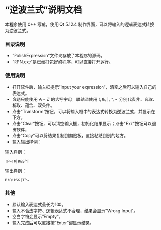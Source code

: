 # “逆波兰式”说明文档

本程序使用 C++ 写成，使用 Qt 5.12.4 制作界面，可以将输入的逻辑表达式转换为逆波兰式。

### 目录说明

- ”PolishExpression“文件夹存放了本程序的源码。
- ”RPN.exe“是已经打包好的程序，可以直接打开运行。

### 使用说明

- 打开软件后，输入框提示”Input your expression“，清空之后可以输入自己的表达式。
- 命题只能使用 $A$ ~ $Z$ 的大写字母，联结词使用 !, &, |, ^, ~ 分别代表非、合取、析取、蕴含、双条件。
- 点击"Transform"按钮，可以将输入框中的表达式转换为逆波兰式，并显示在下方。
- 点击”Clear“按钮，可以清空输入框，初始化结果显示；点击"Exit"按钮可以退出软件。
- 点击“Copy”可以将结果复制到剪贴板，直接粘贴到别的地方。
- 输入输出样例：

输入样例：

```
!P~!Q|R&S^T
```

输出样例：

```
P!Q!RS&|T^~
```

### 其他

- 默认输入表达式最长为100。
- 输入不合法字符、逻辑表达式不合理，结果会显示"Wrong Input"。
- 空白字符会显示"Empty"。
- 输入完成后可以直接按”Enter“键显示结果。